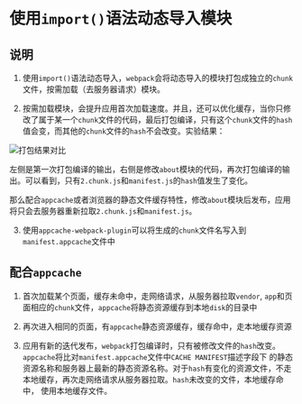 # 使用`import()`语法动态导入模块

## 说明

1. 使用`import()`语法动态导入，`webpack`会将动态导入的模块打包成独立的`chunk`文件，按需加载（去服务器请求）模块。

2. 按需加载模块，会提升应用首次加载速度。并且，还可以优化缓存，当你只修改了属于某一个`chunk`文件的代码，最后打包编译，只有这个`chunk`文件的`hash`
值会变，而其他的`chunk`文件的`hash`不会改变。实验结果：

![打包结果对比](https://ws1.sinaimg.cn/large/006tNc79gy1fmctcgck3qj313o0nujsv.jpg)

左侧是第一次打包编译的输出，右侧是修改`about`模块的代码，再次打包编译的输出。可以看到，只有`2.chunk.js`和`manifest.js`的`hash`值发生了变化。

那么配合`appcache`或者浏览器的静态文件缓存特性，修改`about`模块后发布，应用将只会去服务器重新拉取`2.chunk.js`和`manifest.js`。

3. 使用`appcache-webpack-plugin`可以将生成的`chunk`文件名写入到`manifest.appcache`文件中

## 配合`appcache`

1. 首次加载某个页面，缓存未命中，走网络请求，从服务器拉取`vendor`, `app`和页面相应的`chunk`文件，`appcache`将静态资源缓存到本地`disk`的目录中

2. 再次进入相同的页面，有`appcache`静态资源缓存，缓存命中，走本地缓存资源

3. 应用有新的迭代发布，`webpack`打包编译时，只有被修改文件的`hash`改变。`appcache`将比对`manifest.appcache`文件中`CACHE MANIFEST`描述字段下
的静态资源名称和服务器上最新的静态资源名称。对于`hash`有变化的资源文件，不走本地缓存，再次走网络请求从服务器拉取。`hash`未改变的文件，本地缓存命中，
使用本地缓存文件。

